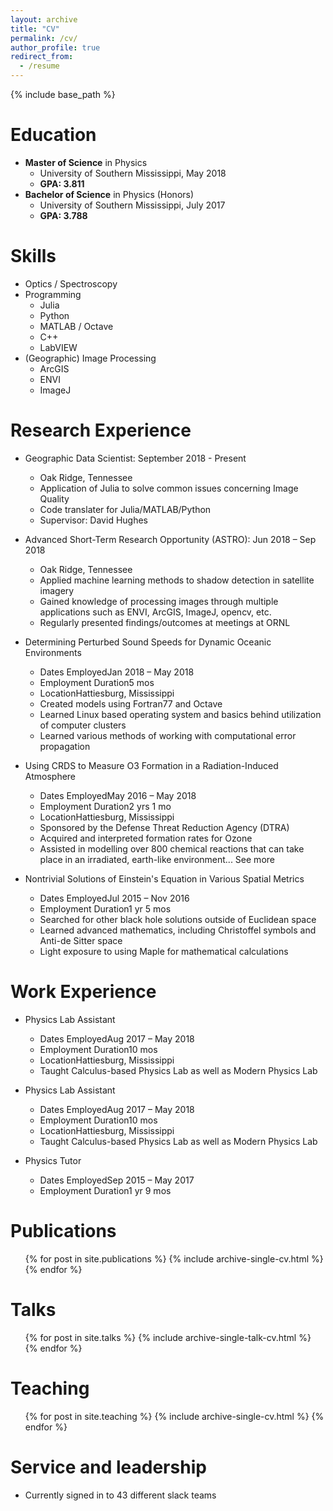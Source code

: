 ```yaml
---
layout: archive
title: "CV"
permalink: /cv/
author_profile: true
redirect_from:
  - /resume
---
```


{% include base_path %}

Education
======
* **Master of Science** in Physics
    * University of Southern Mississippi, May 2018 
    * **GPA: 3.811**
* **Bachelor of Science** in Physics (Honors)
    * University of Southern Mississippi, July 2017 
    * **GPA: 3.788**

Skills
======
* Optics / Spectroscopy
* Programming
	* Julia
	* Python
	* MATLAB / Octave
	* C++
	* LabVIEW
* (Geographic) Image Processing
	* ArcGIS
	* ENVI
	* ImageJ


Research Experience
======
* Geographic Data Scientist: September 2018 - Present
	* Oak Ridge, Tennessee
	* Application of Julia to solve common issues concerning Image Quality
	* Code translater for Julia/MATLAB/Python
	* Supervisor: David Hughes

* Advanced Short-Term Research Opportunity (ASTRO): Jun 2018 – Sep 2018
	* Oak Ridge, Tennessee
	* Applied machine learning methods to shadow detection in satellite imagery 
	* Gained knowledge of processing images through multiple applications such as ENVI, ArcGIS, ImageJ, opencv, etc. 
	* Regularly presented findings/outcomes at meetings at ORNL

* Determining Perturbed Sound Speeds for Dynamic Oceanic Environments
	* Dates EmployedJan 2018 – May 2018
	* Employment Duration5 mos
	* LocationHattiesburg, Mississippi
	* Created models using Fortran77 and Octave 
	* Learned Linux based operating system and basics behind utilization of computer clusters 
	* Learned various methods of working with computational error propagation

* Using CRDS to Measure O3 Formation in a Radiation-Induced Atmosphere
	* Dates EmployedMay 2016 – May 2018
	* Employment Duration2 yrs 1 mo
	* LocationHattiesburg, Mississippi
	* Sponsored by the Defense Threat Reduction Agency (DTRA) 
	* Acquired and interpreted formation rates for Ozone 
	* Assisted in modelling over 800 chemical reactions that can take place in an irradiated, earth-like environment... See more


* Nontrivial Solutions of Einstein's Equation in Various Spatial Metrics
	* Dates EmployedJul 2015 – Nov 2016
	* Employment Duration1 yr 5 mos
	* Searched for other black hole solutions outside of Euclidean space 
	* Learned advanced mathematics, including Christoffel symbols and Anti-de Sitter space 
	* Light exposure to using Maple for mathematical calculations

Work Experience
======

* Physics Lab Assistant
	* Dates EmployedAug 2017 – May 2018
	* Employment Duration10 mos
	* LocationHattiesburg, Mississippi
	* Taught Calculus-based Physics Lab as well as Modern Physics Lab

* Physics Lab Assistant
	* Dates EmployedAug 2017 – May 2018
	* Employment Duration10 mos
	* LocationHattiesburg, Mississippi
	* Taught Calculus-based Physics Lab as well as Modern Physics Lab

* Physics Tutor
	* Dates EmployedSep 2015 – May 2017
	* Employment Duration1 yr 9 mos
  

Publications
======
  <ul>{% for post in site.publications %}
    {% include archive-single-cv.html %}
  {% endfor %}</ul>
  
Talks
======
  <ul>{% for post in site.talks %}
    {% include archive-single-talk-cv.html %}
  {% endfor %}</ul>
  
Teaching
======
  <ul>{% for post in site.teaching %}
    {% include archive-single-cv.html %}
  {% endfor %}</ul>
  
Service and leadership
======
* Currently signed in to 43 different slack teams
